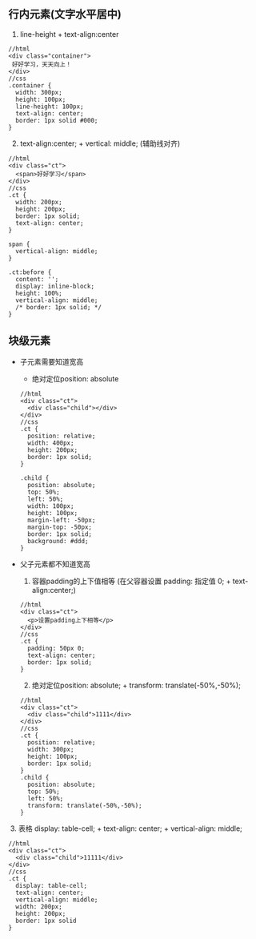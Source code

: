 ## 行内元素(文字水平居中)
1. line-height + text-align:center
```
//html
<div class="container">
 好好学习，天天向上！
</div>
//css
.container {
  width: 300px;
  height: 100px;
  line-height: 100px;
  text-align: center; 
  border: 1px solid #000;
}
```

2. text-align:center; + vertical: middle; (辅助线对齐)
```
//html
<div class="ct">
  <span>好好学习</span> 
</div>
//css
.ct {
  width: 200px;
  height: 200px;
  border: 1px solid;
  text-align: center;
}

span {
  vertical-align: middle; 
}

.ct:before {  
  content: '';
  display: inline-block;
  height: 100%;
  vertical-align: middle; 
  /* border: 1px solid; */
}
```

## 块级元素
- 子元素需要知道宽高
  - 绝对定位position: absolute 
  ```
  //html
  <div class="ct">
    <div class="child"></div>
  </div>
  //css
  .ct {
    position: relative;
    width: 400px;
    height: 200px;
    border: 1px solid;
  }

  .child {
    position: absolute;
    top: 50%;
    left: 50%;
    width: 100px;
    height: 100px;
    margin-left: -50px;
    margin-top: -50px;
    border: 1px solid;
    background: #ddd;
  }
  ```
  
- 父子元素都不知道宽高
  1. 容器padding的上下值相等 (在父容器设置 padding: 指定值 0; + text-align:center;)
  ```
  //html
  <div class="ct">
    <p>设置padding上下相等</p>
  </div>
  //css
  .ct {
    padding: 50px 0;
    text-align: center;
    border: 1px solid;
  }
  ```
  
  2. 绝对定位position: absolute; + transform: translate(-50%,-50%);
  ```
  //html
  <div class="ct">
    <div class="child">1111</div>
  </div>
  //css
  .ct {
    position: relative;
    width: 300px;
    height: 100px;
    border: 1px solid;
  }
  .child {
    position: absolute;
    top: 50%;
    left: 50%;
    transform: translate(-50%,-50%);
  }
  ```
  3. 表格 display: table-cell; + text-align: center; + vertical-align: middle;
  ```
  //html
  <div class="ct">
    <div class="child">11111</div>
  </div>
  //css
  .ct {
    display: table-cell;
    text-align: center;
    vertical-align: middle;
    width: 200px;
    height: 200px;
    border: 1px solid
  }
  ```
  


